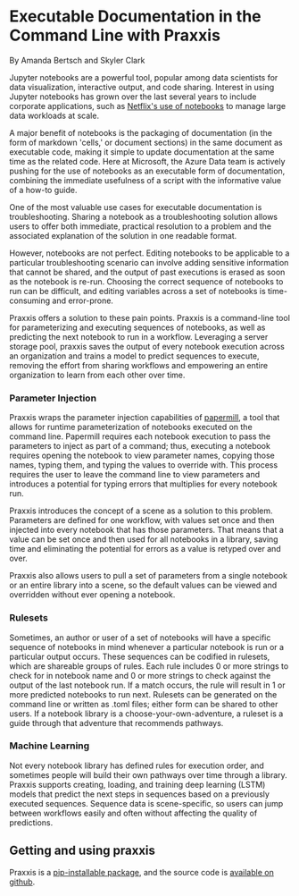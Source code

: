 # Executable Documentation in the Command Line with Praxxis

By Amanda Bertsch and Skyler Clark 

Jupyter notebooks are a powerful tool, popular among data scientists for data visualization, interactive output, and code sharing. Interest in using Jupyter notebooks has grown over the last several years to include corporate applications, such as [Netflix's use of notebooks](https://medium.com/netflix-techblog/notebook-innovation-591ee3221233) to manage large data workloads at scale. 

A major benefit of notebooks is the packaging of documentation (in the form of markdown 'cells,' or document sections) in the same document as executable code, making it simple to update documentation at the same time as the related code. Here at Microsoft, the Azure Data team is actively pushing for the use of notebooks as an executable form of documentation, combining the immediate usefulness of a script with the informative value of a how-to guide. 

One of the most valuable use cases for executable documentation is troubleshooting. Sharing a notebook as a troubleshooting solution allows users to offer both immediate, practical resolution to a problem and the associated explanation of the solution in one readable format. 

However, notebooks are not perfect. Editing notebooks to be applicable to a particular troubleshooting scenario can involve adding sensitive information that cannot be shared, and the output of past executions is erased as soon as the notebook is re-run. Choosing the correct sequence of notebooks to run can be difficult, and editing variables across a set of notebooks is time-consuming and error-prone. 

Praxxis offers a solution to these pain points. Praxxis is a command-line tool for parameterizing and executing sequences of notebooks, as well as predicting the next notebook to run in a workflow. Leveraging a server storage pool, praxxis saves the output of every notebook execution across an organization and trains a model to predict sequences to execute, removing the effort from sharing workflows and empowering an entire organization to learn from each other over time.


### Parameter Injection
Praxxis wraps the parameter injection capabilities of [papermill](https://github.com/nteract/papermill), a tool that allows for runtime parameterization of notebooks executed on the command line. Papermill requires each notebook execution to pass the parameters to inject as part of a command; thus, executing a notebook requires opening the notebook to view parameter names, copying those names, typing them, and typing the values to override with. This process requires the user to leave the command line to view parameters and introduces a potential for typing errors that multiplies for every notebook run.

Praxxis introduces the concept of a scene as a solution to this problem. Parameters are defined for one workflow, with values set once and then injected into every notebook that has those parameters. That means that a value can be set once and then used for all notebooks in a library, saving time and eliminating the potential for errors as a value is retyped over and over. 

Praxxis also allows users to pull a set of parameters from a single notebook or an entire library into a scene, so the default values can be viewed and overridden without ever opening a notebook. 

### Rulesets
Sometimes, an author or user of a set of notebooks will have a specific sequence of notebooks in mind whenever a particular notebook is run or a particular output occurs. These sequences can be codified in rulesets, which are shareable groups of rules. Each rule includes 0 or more strings to check for in notebook name and 0 or more strings to check against the output of the last notebook run. If a match occurs, the rule will result in 1 or more predicted notebooks to run next. Rulesets can be generated on the command line or written as .toml files; either form can be shared to other users. If a notebook library is a choose-your-own-adventure, a ruleset is a guide through that adventure that recommends pathways.

### Machine Learning
Not every notebook library has defined rules for execution order, and sometimes people will build their own pathways over time through a library. Praxxis supports creating, loading, and training deep learning (LSTM) models that predict the next steps in sequences based on a previously executed sequences. Sequence data is scene-specific, so users can jump between workflows easily and often without affecting the quality of predictions. 

## Getting and using praxxis
Praxxis is a [pip-installable package](https://pypi.org/project/praxxis), and the source code is [available on github](https://github.com/microsoft/praxxis/). 
